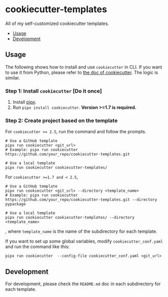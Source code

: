 # cookiecutter-templates

All of my self-customized cookiecutter templates.

* [Usage](#usage)
* [Development](#development)

## Usage

The following shows how to install and use `cookiecutter` in CLI. If you want to use it from Python,
please refer to [the doc of cookiecutter](https://github.com/cookiecutter/cookiecutter?tab=readme-ov-file).
The logic is similar.

### Step 1: Install `cookiecutter` [Do it once]

1. Install [pipx](https://pipx.pypa.io/stable/).
2. Run `pipx install cookiecutter`. **Version >=1.7 is required.**

### Step 2: Create project based on the template

For `cookiecutter >= 2.5`, run the command and follow the prompts.

```shell
# Use a GitHub template
pipx run cookiecutter <git_url>
# Example: pipx run cookiecutter https://github.com/your_repo/cookiecutter-templates.git

# Use a local template
pipx run cookiecutter cookiecutter-templates/
```

For `cookiecutter >=1.7 and < 2.5`,

```shell
# Use a GitHub template
pipx run cookiecutter <git_url> --directory <template_name>
# Example: pipx run cookiecutter https://github.com/your_repo/cookiecutter-templates.git --directory pypackage

# Use a local template
pipx run cookiecutter cookiecutter-templates/ --directory <template_name>
```

, where `template_name` is the name of the subdirectory for each template.

If you want to set up some global variables, modify `cookiecutter_conf.yaml` and run the command like this:

```shell
pipx run cookiecutter  --config-file cookiecutter_conf.yaml <git_url>
```

## Development

For development, please check the `README.md` doc in each subdirectory for each template.
